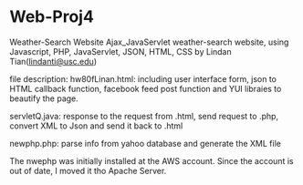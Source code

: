 Web-Proj4
=========

Weather-Search Website Ajax_JavaServlet
weather-search website, using Javascript, PHP, JavaServlet, JSON, HTML, CSS by Lindan Tian(lindanti@usc.edu)

file description: hw80fLinan.html: including user interface form, json to HTML callback function, facebook feed post function and
YUI libraies to beautify the page.

servletQ.java: response to the request from .html, send request to .php, convert XML to Json and send it back to .html

newphp.php: parse info from yahoo database and generate the XML file

The nwephp was initially installed at the AWS account. Since the account is out of date, I moved it tho Apache Server.
